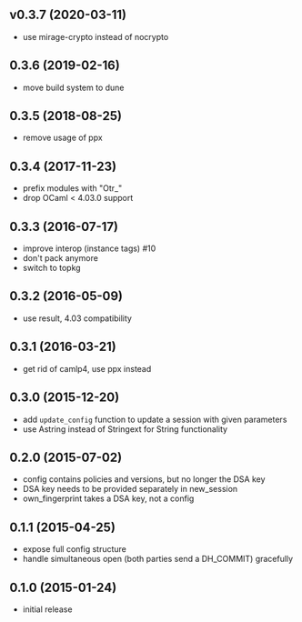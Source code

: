 ## v0.3.7 (2020-03-11)

* use mirage-crypto instead of nocrypto

## 0.3.6 (2019-02-16)

* move build system to dune

## 0.3.5 (2018-08-25)

* remove usage of ppx

## 0.3.4 (2017-11-23)

* prefix modules with "Otr_"
* drop OCaml < 4.03.0 support

## 0.3.3 (2016-07-17)

* improve interop (instance tags) #10
* don't pack anymore
* switch to topkg

## 0.3.2 (2016-05-09)

* use result, 4.03 compatibility

## 0.3.1 (2016-03-21)

* get rid of camlp4, use ppx instead

## 0.3.0 (2015-12-20)

* add `update_config` function to update a session with given parameters
* use Astring instead of Stringext for String functionality

## 0.2.0 (2015-07-02)

* config contains policies and versions, but no longer the DSA key
* DSA key needs to be provided separately in new_session
* own_fingerprint takes a DSA key, not a config

## 0.1.1 (2015-04-25)

* expose full config structure
* handle simultaneous open (both parties send a DH_COMMIT) gracefully

## 0.1.0 (2015-01-24)

* initial release
